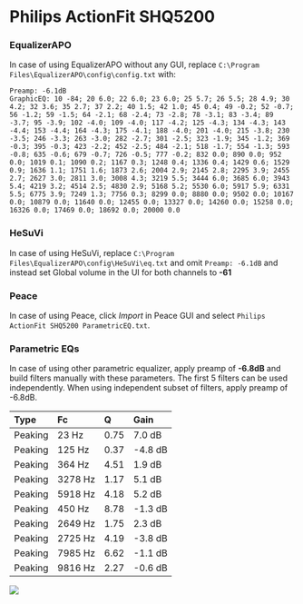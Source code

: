 # Philips ActionFit SHQ5200

### EqualizerAPO
In case of using EqualizerAPO without any GUI, replace `C:\Program Files\EqualizerAPO\config\config.txt`
with:
```
Preamp: -6.1dB
GraphicEQ: 10 -84; 20 6.0; 22 6.0; 23 6.0; 25 5.7; 26 5.5; 28 4.9; 30 4.2; 32 3.6; 35 2.7; 37 2.2; 40 1.5; 42 1.0; 45 0.4; 49 -0.2; 52 -0.7; 56 -1.2; 59 -1.5; 64 -2.1; 68 -2.4; 73 -2.8; 78 -3.1; 83 -3.4; 89 -3.7; 95 -3.9; 102 -4.0; 109 -4.0; 117 -4.2; 125 -4.3; 134 -4.3; 143 -4.4; 153 -4.4; 164 -4.3; 175 -4.1; 188 -4.0; 201 -4.0; 215 -3.8; 230 -3.5; 246 -3.3; 263 -3.0; 282 -2.7; 301 -2.5; 323 -1.9; 345 -1.2; 369 -0.3; 395 -0.3; 423 -2.2; 452 -2.5; 484 -2.1; 518 -1.7; 554 -1.3; 593 -0.8; 635 -0.6; 679 -0.7; 726 -0.5; 777 -0.2; 832 0.0; 890 0.0; 952 0.0; 1019 0.1; 1090 0.2; 1167 0.3; 1248 0.4; 1336 0.4; 1429 0.6; 1529 0.9; 1636 1.1; 1751 1.6; 1873 2.6; 2004 2.9; 2145 2.8; 2295 3.9; 2455 2.7; 2627 3.0; 2811 3.0; 3008 4.3; 3219 5.5; 3444 6.0; 3685 6.0; 3943 5.4; 4219 3.2; 4514 2.5; 4830 2.9; 5168 5.2; 5530 6.0; 5917 5.9; 6331 5.5; 6775 3.9; 7249 1.3; 7756 0.3; 8299 0.0; 8880 0.0; 9502 0.0; 10167 0.0; 10879 0.0; 11640 0.0; 12455 0.0; 13327 0.0; 14260 0.0; 15258 0.0; 16326 0.0; 17469 0.0; 18692 0.0; 20000 0.0
```

### HeSuVi
In case of using HeSuVi, replace `C:\Program Files\EqualizerAPO\config\HeSuVi\eq.txt` and omit `Preamp:
-6.1dB` and instead set Global volume in the UI for both channels to **-61**

### Peace
In case of using Peace, click *Import* in Peace GUI and select `Philips ActionFit SHQ5200 ParametricEQ.txt`.

### Parametric EQs
In case of using other parametric equalizer, apply preamp of **-6.8dB** and build filters manually
with these parameters. The first 5 filters can be used independently.
When using independent subset of filters, apply preamp of -6.8dB.

| Type    | Fc      |    Q | Gain    |
|:--------|:--------|:-----|:--------|
| Peaking | 23 Hz   | 0.75 | 7.0 dB  |
| Peaking | 125 Hz  | 0.37 | -4.8 dB |
| Peaking | 364 Hz  | 4.51 | 1.9 dB  |
| Peaking | 3278 Hz | 1.17 | 5.1 dB  |
| Peaking | 5918 Hz | 4.18 | 5.2 dB  |
| Peaking | 450 Hz  | 8.78 | -1.3 dB |
| Peaking | 2649 Hz | 1.75 | 2.3 dB  |
| Peaking | 2725 Hz | 4.19 | -3.8 dB |
| Peaking | 7985 Hz | 6.62 | -1.1 dB |
| Peaking | 9816 Hz | 2.27 | -0.6 dB |

![](https://raw.githubusercontent.com/jaakkopasanen/AutoEq/master/results/innerfidelity/sbaf-serious/Philips%20ActionFit%20SHQ5200/Philips%20ActionFit%20SHQ5200.png)